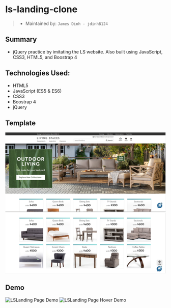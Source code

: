 # ls-landing-clone

> - Maintained by: `James Dinh - jdinh8124`

## Summary
- jQuery practice by imitating the LS website. Also built using JavaScript, CSS3, HTML5, and Boostrap 4

## Technologies Used:
- HTML5
- JavaScript (ES5 & ES6)
- CSS3
- Boostrap 4
- jQuery


## Template
![LSLanding Page](template1.PNG)
![LsLanding Hover Elements ](template2.PNG)


## Demo
![LSLanding Page Demo](demo.gif)
![LSLanding Page Hover Demo](demo2.gif)
